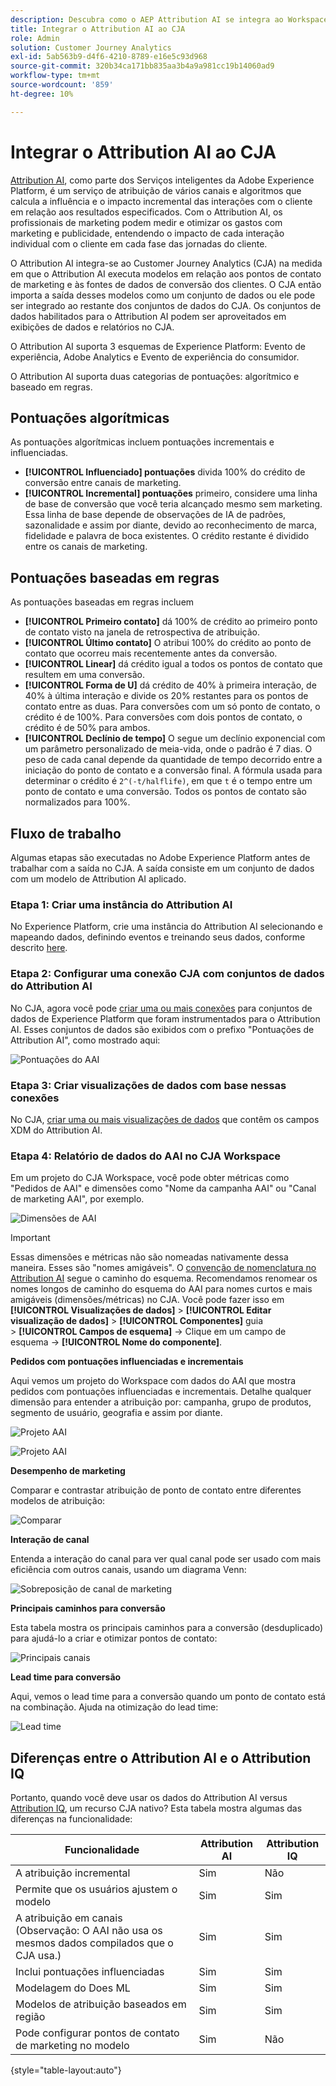 ```yaml
---
description: Descubra como o AEP Attribution AI se integra ao Workspace no CJA.
title: Integrar o Attribution AI ao CJA
role: Admin
solution: Customer Journey Analytics
exl-id: 5ab563b9-d4f6-4210-8789-e16e5c93d968
source-git-commit: 320b34ca171bb835aa3b4a9a981cc19b14060ad9
workflow-type: tm+mt
source-wordcount: '859'
ht-degree: 10%

---
```


# Integrar o Attribution AI ao CJA

[Attribution AI](https://experienceleague.adobe.com/docs/experience-platform/intelligent-services/attribution-ai/overview.html?lang=en), como parte dos Serviços inteligentes da Adobe Experience Platform, é um serviço de atribuição de vários canais e algoritmos que calcula a influência e o impacto incremental das interações com o cliente em relação aos resultados especificados. Com o Attribution AI, os profissionais de marketing podem medir e otimizar os gastos com marketing e publicidade, entendendo o impacto de cada interação individual com o cliente em cada fase das jornadas do cliente.

O Attribution AI integra-se ao Customer Journey Analytics (CJA) na medida em que o Attribution AI executa modelos em relação aos pontos de contato de marketing e às fontes de dados de conversão dos clientes. O CJA então importa a saída desses modelos como um conjunto de dados ou ele pode ser integrado ao restante dos conjuntos de dados do CJA. Os conjuntos de dados habilitados para o Attribution AI podem ser aproveitados em exibições de dados e relatórios no CJA.

O Attribution AI suporta 3 esquemas de Experience Platform: Evento de experiência, Adobe Analytics e Evento de experiência do consumidor.

O Attribution AI suporta duas categorias de pontuações: algorítmico e baseado em regras.

## Pontuações algorítmicas

As pontuações algorítmicas incluem pontuações incrementais e influenciadas.

* **[!UICONTROL Influenciado] pontuações** divida 100% do crédito de conversão entre canais de marketing.
* **[!UICONTROL Incremental] pontuações** primeiro, considere uma linha de base de conversão que você teria alcançado mesmo sem marketing. Essa linha de base depende de observações de IA de padrões, sazonalidade e assim por diante, devido ao reconhecimento de marca, fidelidade e palavra de boca existentes. O crédito restante é dividido entre os canais de marketing.

## Pontuações baseadas em regras

As pontuações baseadas em regras incluem

* **[!UICONTROL Primeiro contato]** dá 100% de crédito ao primeiro ponto de contato visto na janela de retrospectiva de atribuição.
* **[!UICONTROL Último contato]** O atribui 100% do crédito ao ponto de contato que ocorreu mais recentemente antes da conversão.
* **[!UICONTROL Linear]** dá crédito igual a todos os pontos de contato que resultem em uma conversão.
* **[!UICONTROL Forma de U]** dá crédito de 40% à primeira interação, de 40% à última interação e divide os 20% restantes para os pontos de contato entre as duas. Para conversões com um só ponto de contato, o crédito é de 100%. Para conversões com dois pontos de contato, o crédito é de 50% para ambos.
* **[!UICONTROL Declínio de tempo]** O segue um declínio exponencial com um parâmetro personalizado de meia-vida, onde o padrão é 7 dias. O peso de cada canal depende da quantidade de tempo decorrido entre a iniciação do ponto de contato e a conversão final. A fórmula usada para determinar o crédito é `2^(-t/halflife)`, em que `t` é o tempo entre um ponto de contato e uma conversão. Todos os pontos de contato são normalizados para 100%.

## Fluxo de trabalho

Algumas etapas são executadas no Adobe Experience Platform antes de trabalhar com a saída no CJA. A saída consiste em um conjunto de dados com um modelo de Attribution AI aplicado.

### Etapa 1: Criar uma instância do Attribution AI

No Experience Platform, crie uma instância do Attribution AI selecionando e mapeando dados, definindo eventos e treinando seus dados, conforme descrito [here](https://experienceleague.adobe.com/docs/experience-platform/intelligent-services/attribution-ai/user-guide.html).

### Etapa 2: Configurar uma conexão CJA com conjuntos de dados do Attribution AI

No CJA, agora você pode [criar uma ou mais conexões](/help/connections/create-connection.md) para conjuntos de dados de Experience Platform que foram instrumentados para o Attribution AI. Esses conjuntos de dados são exibidos com o prefixo &quot;Pontuações de Attribution AI&quot;, como mostrado aqui:

![Pontuações do AAI](assets/aai-scores.png)

### Etapa 3: Criar visualizações de dados com base nessas conexões

No CJA, [criar uma ou mais visualizações de dados](/help/data-views/create-dataview.md) que contêm os campos XDM do Attribution AI.

### Etapa 4: Relatório de dados do AAI no CJA Workspace

Em um projeto do CJA Workspace, você pode obter métricas como &quot;Pedidos de AAI&quot; e dimensões como &quot;Nome da campanha AAI&quot; ou &quot;Canal de marketing AAI&quot;, por exemplo.

![Dimensões de AAI](assets/aai-dims.png)

>[!IMPORTANT]
>
>Essas dimensões e métricas não são nomeadas nativamente dessa maneira. Esses são &quot;nomes amigáveis&quot;. O [convenção de nomenclatura no Attribution AI](https://experienceleague.adobe.com/docs/experience-platform/intelligent-services/attribution-ai/input-output.html?lang=en#attribution-ai-output-data) segue o caminho do esquema. Recomendamos renomear os nomes longos de caminho do esquema do AAI para nomes curtos e mais amigáveis (dimensões/métricas) no CJA. Você pode fazer isso em **[!UICONTROL Visualizações de dados]** > **[!UICONTROL Editar visualização de dados]** > **[!UICONTROL Componentes]** guia > **[!UICONTROL Campos de esquema]** -> Clique em um campo de esquema -> **[!UICONTROL Nome do componente]**.


**Pedidos com pontuações influenciadas e incrementais**

Aqui vemos um projeto do Workspace com dados do AAI que mostra pedidos com pontuações influenciadas e incrementais. Detalhe qualquer dimensão para entender a atribuição por: campanha, grupo de produtos, segmento de usuário, geografia e assim por diante.

![Projeto AAI](assets/aai-project.png)

![Projeto AAI](assets/aai-project2.png)

**Desempenho de marketing**

Comparar e contrastar atribuição de ponto de contato entre diferentes modelos de atribuição:

![Comparar](assets/compare.png)

**Interação de canal**

Entenda a interação do canal para ver qual canal pode ser usado com mais eficiência com outros canais, usando um diagrama Venn:

![Sobreposição de canal de marketing](assets/mc-overlap.png)

**Principais caminhos para conversão**

Esta tabela mostra os principais caminhos para a conversão (desduplicado) para ajudá-lo a criar e otimizar pontos de contato:

![Principais canais](assets/top-channels.png)

**Lead time para conversão**

Aqui, vemos o lead time para a conversão quando um ponto de contato está na combinação. Ajuda na otimização do lead time:

![Lead time](assets/lead-time.png)

## Diferenças entre o Attribution AI e o Attribution IQ

Portanto, quando você deve usar os dados do Attribution AI versus [Attribution IQ](/help/analysis-workspace/attribution/overview.md), um recurso CJA nativo? Esta tabela mostra algumas das diferenças na funcionalidade:

| Funcionalidade | Attribution AI | Attribution IQ |
| --- | --- | --- |
| A atribuição incremental | Sim | Não |
| Permite que os usuários ajustem o modelo | Sim | Sim |
| A atribuição em canais (Observação: O AAI não usa os mesmos dados compilados que o CJA usa.) | Sim | Sim |
| Inclui pontuações influenciadas | Sim | Sim |
| Modelagem do Does ML | Sim | Sim |
| Modelos de atribuição baseados em região | Sim | Sim |
| Pode configurar pontos de contato de marketing no modelo | Sim | Não |

{style=&quot;table-layout:auto&quot;}

